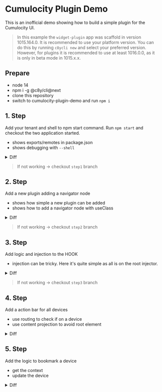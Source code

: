 # Cumulocity Plugin Demo
This is an inofficial demo showing how to build a simple plugin for the Cumulocity UI. 

> In this example the `widget-plugin` app was scaffold in version 1015.164.0. It is recommended to use your platform version. You can do this by running `c8ycli new` and select your preferred version. However, for plugins it is recommended to use at least 1016.0.0, as it is only in beta mode in 1015.x.x.

## Prepare
 - node 14
 - npm i -g @c8y/cli@next 
 - clone this repository
 - switch to cumulocity-plugin-demo and run `npm i`

## 1. Step
Add your tenant and shell to npm start command. Run `npm start` and checkout the two application started.

 - shows exports/remotes in package.json
 - shows debugging with `--shell`

<details>
  <summary>Diff</summary>

``` 
diff --git a/package.json b/package.json
index b100dfe..a2dfd14 100644
--- a/package.json
+++ b/package.json
@@ -3,7 +3,7 @@
   "version": "1.0.0",
   "description": "This is the Cumulocity module federation plugin. Plugins can be developed like any Cumulocity application, but can be used at runtime by other applications. Therefore, they export an Angular module which can then be imported by any other application. The exports are defined in `package.json`:",
   "scripts": {
-    "start": "c8ycli server",
+    "start": "c8ycli server -u http://demos.cumulocity.com --shell cockpit",
     "build": "c8ycli build",
     "deploy": "c8ycli deploy",
     "postinstall": "ngcc"

```

</details>

 > If not working -> checkout `step1` branch
 
## 2. Step
Add a new plugin adding a navigator node

 - shows how simple a new plugin can be added
 - shows how to add a navigator node with useClass

<details>
  <summary>Diff</summary>

``` 
diff --git a/bookmarks/bookmarks.module.ts b/bookmarks/bookmarks.module.ts
new file mode 100644
index 0000000..9907e4a
--- /dev/null
+++ b/bookmarks/bookmarks.module.ts
@@ -0,0 +1,15 @@
+import { NgModule } from "@angular/core";
+import { CommonModule } from "@angular/common";
+import { BookmarksService } from "./bookmarks.service";
+import { HOOK_NAVIGATOR_NODES } from "@c8y/ngx-components";
+
+@NgModule({
+  declarations: [],
+  imports: [CommonModule],
+  exports: [],
+  providers: [
+    BookmarksService,
+    { provide: HOOK_NAVIGATOR_NODES, useClass: BookmarksService, multi: true },
+  ],
+})
+export class BookmarksModule {}
diff --git a/bookmarks/bookmarks.service.ts b/bookmarks/bookmarks.service.ts
new file mode 100644
index 0000000..a3e0765
--- /dev/null
+++ b/bookmarks/bookmarks.service.ts
@@ -0,0 +1,15 @@
+import { Injectable } from '@angular/core';
+import { NavigatorNode } from '@c8y/ngx-components';
+
+@Injectable({
+  providedIn: 'root'
+})
+export class BookmarksService {
+  get() {
+    return new NavigatorNode({
+      label: 'Bookmarks',
+      icon: 'bookmark',
+      priority: -1000
+    });
+  }
+}
\ No newline at end of file
diff --git a/package.json b/package.json
index a2dfd14..bd81906 100644
--- a/package.json
+++ b/package.json
@@ -62,11 +62,17 @@
           "module": "WidgetPluginModule",
           "path": "./widget/widget-plugin.module.ts",
           "description": "Adds a custom widget to the shell application"
+        },
+        {
+          "name": "Device bookmarks",
+          "module": "BookmarksModule",
+          "path": "./bookmarks/bookmarks.module.ts",
+          "description": "Allows you to bookmark your favorite device"
         }
       ],
       "remotes": {
         "summit-ui-demo": [
-          "WidgetPluginModule"
+          "WidgetPluginModule", "BookmarksModule"
         ]
       }
     }

```

</details>

 > If not working -> checkout `step2` branch
 
 
 ## 3. Step
Add logic and injection to the HOOK

 - injection can be tricky. Here it's quite simple as all is on the root injector.

<details>
  <summary>Diff</summary>

```
diff --git a/bookmarks/bookmarks.service.ts b/bookmarks/bookmarks.service.ts
index a3e0765..00c23fc 100644
--- a/bookmarks/bookmarks.service.ts
+++ b/bookmarks/bookmarks.service.ts
@@ -1,15 +1,30 @@
-import { Injectable } from '@angular/core';
-import { NavigatorNode } from '@c8y/ngx-components';
+import { Injectable } from "@angular/core";
+import { InventoryService } from "@c8y/client";
+import { NavigatorNode } from "@c8y/ngx-components";
+import { AssetNode, AssetNodeService } from "@c8y/ngx-components/assets-navigator";
 
 @Injectable({
-  providedIn: 'root'
+  providedIn: "root",
 })
 export class BookmarksService {
-  get() {
-    return new NavigatorNode({
-      label: 'Bookmarks',
-      icon: 'bookmark',
-      priority: -1000
+  constructor(private inventory: InventoryService, private assetService: AssetNodeService) {}
+
+  async get() {
+    const { data: bookmarkedDevices } = await this.inventory.list({
+      fragmentType: "c8y_IsBookmarked",
+      pageSize: 2000
+    });
+
+    const children = bookmarkedDevices.map((mo) => new AssetNode(this.assetService, { mo }));
+
+    const rootNode = new NavigatorNode({
+      label: "Bookmarks",
+      icon: "bookmark",
+      priority: -1000,
     });
+
+    rootNode.children = children;
+
+    return rootNode;
   }
-}
\ No newline at end of file
+}
```

</details>

 > If not working -> checkout `step3` branch
 
## 4. Step
Add a action bar for all devices

 - use routing to check if on a device
 - use content projection to avoid root element
 
<details>
  <summary>Diff</summary>

```
  diff --git a/bookmarks/add-bookmark.component.ts b/bookmarks/add-bookmark.component.ts
new file mode 100644
index 0000000..8adaff1
--- /dev/null
+++ b/bookmarks/add-bookmark.component.ts
@@ -0,0 +1,24 @@
+import { Component, ViewChild, ViewContainerRef } from "@angular/core";
+
+@Component({
+  selector: "[c8y-add-bookmark]",
+  template: `
+    <ng-template #template>
+      <li>
+        <button title="Bookmark device" class="btn btn-link">
+          <i [c8yIcon]="'star'"></i>
+          Bookmark device
+        </button>
+      </li>
+    </ng-template>
+  `,
+})
+export class AddBookmarkComponent {
+  @ViewChild("template", { static: true }) template;
+
+  constructor(private viewContainerRef: ViewContainerRef) {}
+
+  ngOnInit() {
+    this.viewContainerRef.createEmbeddedView(this.template);
+  }
+}
diff --git a/bookmarks/add-bookmark.service.ts b/bookmarks/add-bookmark.service.ts
new file mode 100644
index 0000000..242e9e5
--- /dev/null
+++ b/bookmarks/add-bookmark.service.ts
@@ -0,0 +1,22 @@
+import { Injectable } from "@angular/core";
+import { Router } from "@angular/router";
+import { ActionBarItem } from "@c8y/ngx-components";
+import { AddBookmarkComponent } from "./add-bookmark.component";
+
+@Injectable({
+  providedIn: "root",
+})
+export class AddBookmarkService {
+  constructor(private router: Router) {}
+
+  get() {
+    if (/device\/\w+/.test(this.router.url)) {
+      return {
+        template: AddBookmarkComponent,
+        priority: 0,
+        placement: "more",
+      } as ActionBarItem;
+    }
+    return [];
+  }
+}
diff --git a/bookmarks/bookmarks.module.ts b/bookmarks/bookmarks.module.ts
index 9907e4a..c370178 100644
--- a/bookmarks/bookmarks.module.ts
+++ b/bookmarks/bookmarks.module.ts
@@ -1,15 +1,18 @@
 import { NgModule } from "@angular/core";
-import { CommonModule } from "@angular/common";
+import { CommonModule } from "@c8y/ngx-components";
 import { BookmarksService } from "./bookmarks.service";
-import { HOOK_NAVIGATOR_NODES } from "@c8y/ngx-components";
+import { AddBookmarkService } from "./add-bookmark.service";
+import { HOOK_ACTION_BAR, HOOK_NAVIGATOR_NODES } from "@c8y/ngx-components";
+import { AddBookmarkComponent } from "./add-bookmark.component";
 
 @NgModule({
-  declarations: [],
+  declarations: [AddBookmarkComponent],
   imports: [CommonModule],
   exports: [],
   providers: [
     BookmarksService,
     { provide: HOOK_NAVIGATOR_NODES, useClass: BookmarksService, multi: true },
+    { provide: HOOK_ACTION_BAR, useClass: AddBookmarkService, multi: true }
   ],
 })
 export class BookmarksModule {}

```

</details>
  
## 5. Step
Add the logic to bookmark a device

 - get the context
 - update the device
 
<details>
  <summary>Diff</summary>

```
diff --git a/bookmarks/add-bookmark.component.ts b/bookmarks/add-bookmark.component.ts
index d16c009..bc69b7d 100644
--- a/bookmarks/add-bookmark.component.ts
+++ b/bookmarks/add-bookmark.component.ts
@@ -1,4 +1,11 @@
 import { Component, ViewChild, ViewContainerRef } from "@angular/core";
+import { Router } from "@angular/router";
+import { InventoryService } from "@c8y/client";
+import {
+  ContextRouteService,
+  getActivatedRoute,
+  NavigatorService,
+} from "@c8y/ngx-components";
 
 @Component({
   selector: "[c8y-add-bookmark]",
@@ -8,8 +15,9 @@ import { Component, ViewChild, ViewContainerRef } from "@angular/core";
         <button
           title="Bookmark device"
           class="btn btn-link"
+          (click)="bookmark()"
         >
-          <i [c8yIcon]="'star'"></i>
+          <i [c8yIcon]="isBookmarked ? 'star' : 'star-outline'"></i>
           Bookmark device
         </button>
       </li>
@@ -17,11 +25,35 @@ import { Component, ViewChild, ViewContainerRef } from "@angular/core";
   `,
 })
 export class AddBookmarkComponent {
+  isBookmarked = true;
   @ViewChild("template", { static: true }) template;
 
-  constructor(private viewContainerRef: ViewContainerRef) {}
+  constructor(
+    private viewContainerRef: ViewContainerRef,
+    private router: Router,
+    private inventory: InventoryService,
+    private contextRoute: ContextRouteService,
+    private navigator: NavigatorService
+  ) {}
 
   ngOnInit() {
     this.viewContainerRef.createEmbeddedView(this.template);
+    this.isBookmarked = !!this.contextRoute.getContextData(
+      getActivatedRoute(this.router)
+    )?.contextData?.c8y_IsBookmarked;
+  }
+
+  async bookmark() {
+    const currentDevice = this.contextRoute.getContextData(
+      getActivatedRoute(this.router)
+    )?.contextData;
+    if (currentDevice) {
+      await this.inventory.update({
+        id: currentDevice.id as string,
+        c8y_IsBookmarked: this.isBookmarked ? null : {},
+      });
+      this.isBookmarked = !this.isBookmarked;
+    }
+    this.navigator.refresh();
   }
 }

```

</details>
